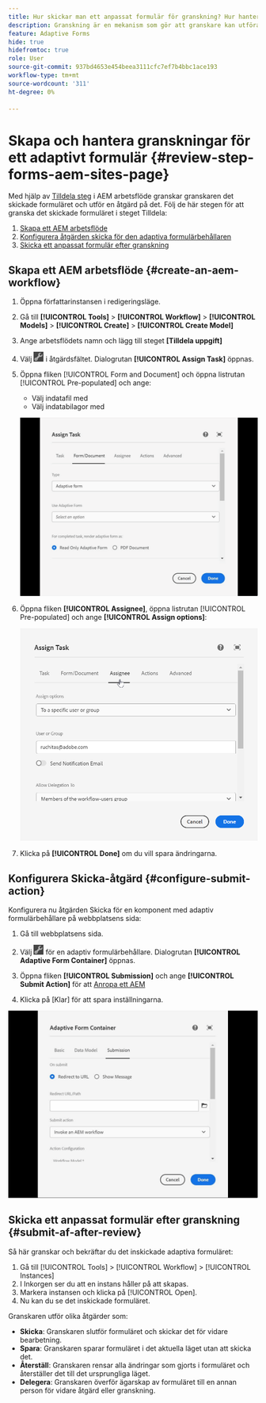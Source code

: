 ```yaml
---
title: Hur skickar man ett anpassat formulär för granskning? Hur hanterar man granskningar för ett formulär som är anpassat?
description: Granskning är en mekanism som gör att granskare kan utföra olika uppgifter för adaptiva formulär med steget Tilldela uppgift.
feature: Adaptive Forms
hide: true
hidefromtoc: true
role: User
source-git-commit: 937bd4653e454beea3111cfc7ef7b4bbc1ace193
workflow-type: tm+mt
source-wordcount: '311'
ht-degree: 0%

---
```



# Skapa och hantera granskningar för ett adaptivt formulär {#review-step-forms-aem-sites-page}

Med hjälp av [Tilldela steg](https://experienceleague.adobe.com/docs/experience-manager-cloud-service/content/forms/create-form-centric-workflows/aem-forms-workflow-step-reference.html#assign-task-step) i AEM arbetsflöde granskar granskaren det skickade formuläret och utför en åtgärd på det. Följ de här stegen för att granska det skickade formuläret i steget Tilldela:

1. [Skapa ett AEM arbetsflöde](#create-an-aem-workflow)
1. [Konfigurera åtgärden skicka för den adaptiva formulärbehållaren](#configure-submit-action)
1. [Skicka ett anpassat formulär efter granskning](#submit-af-after-review)

## Skapa ett AEM arbetsflöde {#create-an-aem-workflow}

1. Öppna författarinstansen i redigeringsläge.
1. Gå till **[!UICONTROL Tools]** > **[!UICONTROL Workflow]** > **[!UICONTROL Models]** > **[!UICONTROL Create]** > **[!UICONTROL Create Model]**
1. Ange arbetsflödets namn och lägg till steget **[Tilldela uppgift]**
1. Välj ![settings_icon](assets/settings_icon.png) i åtgärdsfältet. Dialogrutan **[!UICONTROL Assign Task]** öppnas.
1. Öppna fliken [!UICONTROL Form and Document] och öppna listrutan [!UICONTROL Pre-populated] och ange:

   * Välj indatafil med
   * Välj indatabilagor med

   ![Granskningssteg](/help/forms/assets/assigntask-review1.gif)

1. Öppna fliken **[!UICONTROL Assignee]**, öppna listrutan [!UICONTROL Pre-populated] och ange **[!UICONTROL Assign  options]**:

   ![Granskningssteg](/help/forms/assets/review-assignstep.png)

1. Klicka på **[!UICONTROL Done]** om du vill spara ändringarna.

## Konfigurera Skicka-åtgärd {#configure-submit-action}

Konfigurera nu åtgärden Skicka för en komponent med adaptiv formulärbehållare på webbplatsens sida:

1. Gå till webbplatsens sida.
1. Välj ![settings_icon](assets/settings_icon.png) för en adaptiv formulärbehållare. Dialogrutan **[!UICONTROL Adaptive Form Container]** öppnas.
1. Öppna fliken **[!UICONTROL Submission]** och ange **[!UICONTROL Submit Action]** för att [Anropa ett AEM](https://experienceleague.adobe.com/docs/experience-manager-cloud-service/content/forms/adaptive-forms-authoring/authoring-adaptive-forms-foundation-components/configure-submit-actions-and-metadata-submission/configuring-submit-actions.html?lang=en#invoke-an-aem-workflow)

1. Klicka på [Klar] för att spara inställningarna.

![submittab-reviewStep](/help/forms/assets/submissiontab-reviewstep.gif)

## Skicka ett anpassat formulär efter granskning {#submit-af-after-review}

Så här granskar och bekräftar du det inskickade adaptiva formuläret:

1. Gå till [!UICONTROL Tools] > [!UICONTROL Workflow] > [!UICONTROL Instances]
1. I Inkorgen ser du att en instans håller på att skapas.
1. Markera instansen och klicka på [!UICONTROL Open].
1. Nu kan du se det inskickade formuläret.

Granskaren utför olika åtgärder som:

* **Skicka**: Granskaren slutför formuläret och skickar det för vidare bearbetning.
* **Spara**: Granskaren sparar formuläret i det aktuella läget utan att skicka det.
* **Återställ**: Granskaren rensar alla ändringar som gjorts i formuläret och återställer det till det ursprungliga läget.
* **Delegera**: Granskaren överför ägarskap av formuläret till en annan person för vidare åtgärd eller granskning.
